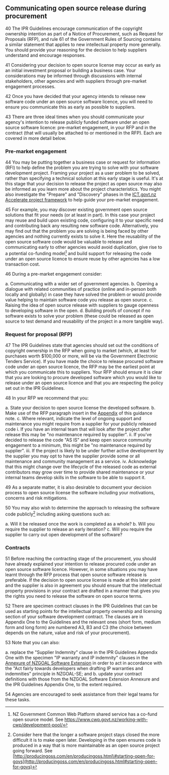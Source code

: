 
## Communicating open source release during procurement
40 The IPR Guidelines encourage communication of the copyright ownership
intention as part of a Notice of Procurement, such as Request for
Proposals (RFP), and rule 61 of the Government Rules of Sourcing
contains a similar statement that applies to new intellectual property
more generally. You should provide your reasoning for the decision to
help suppliers understand and encourage responses.

41 Considering your decision to open source license may occur as early as
an initial investment proposal or building a business case. Your
considerations may be informed through discussions with internal
stakeholders, other agencies and with suppliers through pre-market
engagement processes.

42 Once you have decided that your agency intends to release new software
code under an open source software licence, you will need to ensure you
communicate this as early as possible to suppliers.

43 There are three ideal times when you should communicate your agency's
intention to release publicly funded software under an open source
software licence: pre-market engagement, in your RFP and in the contract
(that will usually be attached to or mentioned in the RFP). Each are
covered in more detail below.

### Pre-market engagement
44 You may be putting together a business case or
request for information (RFI) to help define the problem you are trying
to solve with your software development project. Framing your project as
a user problem to be solved, rather than specifying a technical solution
at this early stage is useful. It's at this stage that your decision to
release the project as open source may also be informed as you learn
more about the project characteristics. You might also investigate the
"Prepare" and "Discovery" phases in the [ICT.govt.nz Accelerate project
framework](https://www.ict.govt.nz/guidance-and-resources/accelerate/)
to help guide your pre-market engagement.

45 For example, you may discover existing government open source solutions
that fit your needs (or at least in part). In this case your project may
reuse and build upon existing code, configuring it to your specific need
and contributing back any resulting new software code. Alternatively,
you may find out that the problem you are solving is being faced by
other agencies and nothing currently exists to solve it. Here the
reusability of the open source software code would be valuable to
release and communicating early to other agencies would avoid
duplication, give rise to a potential co-funding model[^17] and build
support for releasing the code under an open source licence to ensure
reuse by other agencies has a low transaction cost.

46 During a pre-market engagement consider:

 a. Communicating with a wider set of government agencies.
 b. Opening a dialogue with related communities of practice (online and
    in-person both locally and globally) in case they have solved the
    problem or would provide value helping to maintain software code you
    release as open source.
 c. Raising the idea of open source release with suppliers to gauge
    openness to developing software in the open.
 d. Building proofs of concept if no software exists to solve your
    problem (these could be released as open source to test demand and
    reusability of the project in a more tangible way).

### Request for proposal (RFP)
47 The IPR Guidelines state that agencies should set out the conditions of
copyright ownership in the RFP when going to market (which, at least for
purchases worth \$100,000 or more, will be via the Government Electronic
Tenders Service). If you have made the choice to release procured
software code under an open source licence, the RFP may be the earliest
point at which you communicate this to suppliers. Your RFP should ensure
it is clear that you are looking to procure developed software which you
would like to release under an open source licence and that you are
respecting the policy set out in the IPR Guidelines.

48 In your RFP we recommend that you:

 a. State your decision to open source license the developed software.
 b. Make use of the RFP paragraph insert in the
    [Appendix](appendix) of this guidance note.
 c. Where relevant, indicate the level of ongoing support and
    maintenance you might require from a supplier for your publicly
    released code
    i. If you have an internal team that will look after the project
        after release this may be "no maintenance required by supplier".
    ii. If you’ve decided to release the code "AS IS" and keep open
        source community engagement to a minimum, this might be "no
        maintenance required by supplier".
    iii. If the project is likely to be under further active development
        by the supplier you may opt to have the supplier provide some or
        all maintenance and community management as a service.
    iv. Acknowledge that this might change over the lifecycle of the
        released code as external contributors may grow over time to
        provide shared maintenance or your internal teams develop skills
        in the software to be able to support it.

49 As a separate matter, it is also desirable to document your decision
process to open source license the software including your motivations,
concerns and risk mitigations.

50 You may also wish to determine the
approach to releasing the software code publicly[^18] including asking
questions such as:

 a. Will it be released once the work is completed as a whole?
 b. Will you require the supplier to release an early iteration?
 c. Will you require the supplier to carry out open development of the
    software?

### Contracts
51 Before reaching the contracting stage of the procurement, you should
have already explained your intention to release procured code under an
open source software licence. However, in some situations you may have
learnt through the RFP process that open source software release is
preferable. If the decision to open source license is made at this later
point and the supplier is also in agreement you should ensure that the
intellectual property provisions in your contract are drafted in a
manner that gives you the rights you need to release the software on
open source terms.

52 There are specimen contract clauses in the IPR Guidelines that can be
used as starting points for the intellectual property ownership and
licensing section of your software development contract. The clauses are
in Appendix One to the Guidelines and the relevant ones (short form,
medium form and long form) are numbered A3, B3 and C3 (the choice
between depends on the nature, value and risk of your procurement).

53 Note that you can also:

 a. replace the "Supplier Indemnity" clause in the IPR Guidelines Appendix One with the specimen "IP warranty and IP indemnity" clauses in the [Annexure of NZGOAL Software    Extension](https://www.ict.govt.nz/guidance-and-resources/open-government/new-zealand-government-open-access-and-licensing-nzgoal-framework/nzgoal-se/annexure-specimen-ip-warranty-and-ip-indemnity-clauses/) in order to act in accordance with the "Act fairly towards developers when drafting IP warranties and indemnities" principle in NZGOAL-SE; and
 b. update your contract definitions with those from the NZGOAL Software Extension Annexure and the IPR Guidelines Appendix One, to the extent required.

54 Agencies are encouraged to seek assistance from their legal teams for these tasks.

[^17]: NZ Government Common Web Platform shared service has a co-fund
    open source model. See https://www.cwp.govt.nz/working-with-cwp/development-pool/

[^18]: Consider here that the longer a software project stays closed the
    more difficult it is to make open later. Developing in the open
    ensures code is produced in a way that is more maintainable as an
    open source project going forward. See
    [http://producingoss.com/en/producingoss.html\#starting-open-for-govs](http://producingoss.com/en/producingoss.html#starting-open-for-govs)
